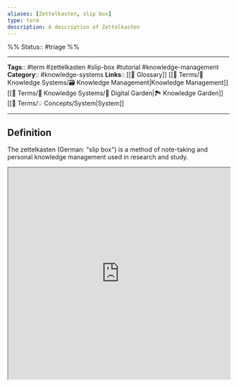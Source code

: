 ```yaml
---
aliases: [Zettelkasten, slip box]
type: term
description: A description of Zettelkasten
---
```

%%
Status:: #triage 
%%

---
**Tags**:: #term #zettelkasten #slip-box #tutorial #knowledge-management 
**Category**:: #knowledge-systems
**Links**:: [[📇 Glossary]] [[📇 Terms/🧠 Knowledge Systems/🗃 Knowledge Management|Knowledge Management]] [[📇 Terms/🧠 Knowledge Systems/🌳 Digital Garden|🏞 Knowledge Garden]] [[📇 Terms/💡 Concepts/System|System]]

---

## Definition
The zettelkasten (German: "slip box") is a method of note-taking and personal knowledge management used in research and study.

<iframe style="width:100%; height: 480px;" src="https://en.wikipedia.org/wiki/Zettelkasten" />

## Sources
- [Wikipedia](https://en.wikipedia.org/wiki/Zettelkasten)

## Uses
As